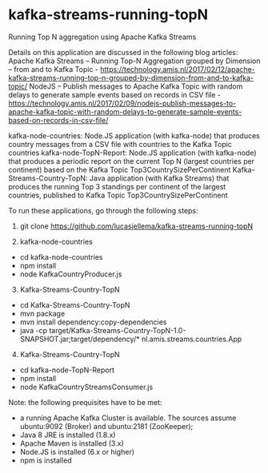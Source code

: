 # kafka-streams-running-topN
Running Top N aggregation using Apache Kafka Streams

Details on this application are discussed in the following blog articles:
Apache Kafka Streams – Running Top-N Aggregation grouped by Dimension – from and to Kafka Topic -  https://technology.amis.nl/2017/02/12/apache-kafka-streams-running-top-n-grouped-by-dimension-from-and-to-kafka-topic/
NodeJS – Publish messages to Apache Kafka Topic with random delays to generate sample events based on records in CSV file - https://technology.amis.nl/2017/02/09/nodejs-publish-messages-to-apache-kafka-topic-with-random-delays-to-generate-sample-events-based-on-records-in-csv-file/


kafka-node-countries: Node.JS application  (with kafka-node) that produces country messages from a CSV file with countries to the Kafka Topic countries
kafka-node-TopN-Report: Node.JS application (with kafka-node) that produces a periodic report on the current Top N (largest countries per continent) based on the Kafka Topic Top3CountrySizePerContinent
Kafka-Streams-Country-TopN: Java application (with Kafka Streams) that produces the running Top 3 standings per continent of the largest countries, published to Kafka Topic Top3CountrySizePerContinent

To run these applications, go through the following steps:

1. git clone https://github.com/lucasjellema/kafka-streams-running-topN

2. kafka-node-countries

* cd kafka-node-countries
* npm install
* node KafkaCountryProducer.js


3. Kafka-Streams-Country-TopN

* cd Kafka-Streams-Country-TopN
* mvn package
* mvn install dependency:copy-dependencies
* java -cp target/Kafka-Streams-Country-TopN-1.0-SNAPSHOT.jar;target/dependency/* nl.amis.streams.countries.App 


4. Kafka-Streams-Country-TopN

* cd kafka-node-TopN-Report
* npm install
* node KafkaCountryStreamsConsumer.js



Note: the following prequisites have to be met:
* a running Apache Kafka Cluster is available. The sources assume ubuntu:9092 (Broker) and ubuntu:2181 (ZooKeeper); 
* Java 8 JRE is installed (1.8.x)
* Apache Maven is installed (3.x)
* Node.JS is installed (6.x or higher)
* npm is installed